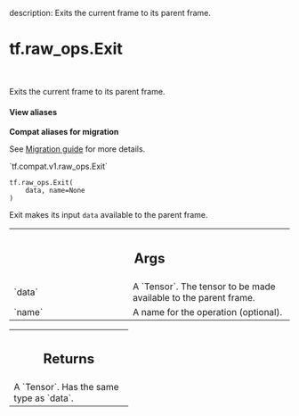 description: Exits the current frame to its parent frame.

<div itemscope itemtype="http://developers.google.com/ReferenceObject">
<meta itemprop="name" content="tf.raw_ops.Exit" />
<meta itemprop="path" content="Stable" />
</div>

# tf.raw_ops.Exit

<!-- Insert buttons and diff -->

<table class="tfo-notebook-buttons tfo-api nocontent" align="left">

</table>



Exits the current frame to its parent frame.

<section class="expandable">
  <h4 class="showalways">View aliases</h4>
  <p>
<b>Compat aliases for migration</b>
<p>See
<a href="https://www.tensorflow.org/guide/migrate">Migration guide</a> for
more details.</p>
<p>`tf.compat.v1.raw_ops.Exit`</p>
</p>
</section>

<pre class="devsite-click-to-copy prettyprint lang-py tfo-signature-link">
<code>tf.raw_ops.Exit(
    data, name=None
)
</code></pre>



<!-- Placeholder for "Used in" -->

Exit makes its input `data` available to the parent frame.

<!-- Tabular view -->
 <table class="responsive fixed orange">
<colgroup><col width="214px"><col></colgroup>
<tr><th colspan="2"><h2 class="add-link">Args</h2></th></tr>

<tr>
<td>
`data`
</td>
<td>
A `Tensor`. The tensor to be made available to the parent frame.
</td>
</tr><tr>
<td>
`name`
</td>
<td>
A name for the operation (optional).
</td>
</tr>
</table>



<!-- Tabular view -->
 <table class="responsive fixed orange">
<colgroup><col width="214px"><col></colgroup>
<tr><th colspan="2"><h2 class="add-link">Returns</h2></th></tr>
<tr class="alt">
<td colspan="2">
A `Tensor`. Has the same type as `data`.
</td>
</tr>

</table>

